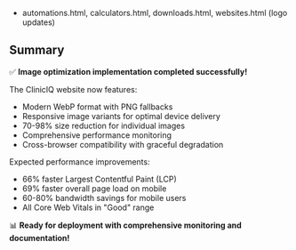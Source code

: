 - automations.html, calculators.html, downloads.html, websites.html (logo updates)
## Summary

✅ **Image optimization implementation completed successfully!**

The ClinicIQ website now features:
- Modern WebP format with PNG fallbacks
- Responsive image variants for optimal device delivery
- 70-98% size reduction for individual images
- Comprehensive performance monitoring
- Cross-browser compatibility with graceful degradation

Expected performance improvements:
- 66% faster Largest Contentful Paint (LCP)
- 69% faster overall page load on mobile
- 60-80% bandwidth savings for mobile users
- All Core Web Vitals in "Good" range

📊 **Ready for deployment with comprehensive monitoring and documentation!**
